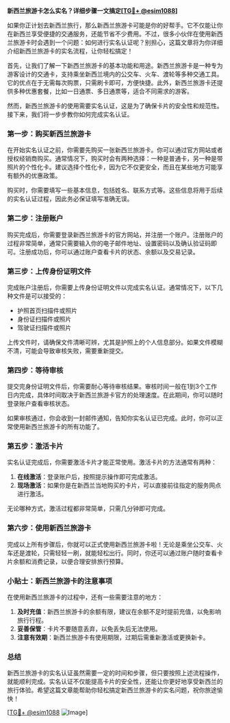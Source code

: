 **新西兰旅游卡怎么实名？详细步骤一文搞定[[TG💪+ @esim1088](https://t.me/s/esim1088)]**

如果你正计划去新西兰旅行，那么新西兰旅游卡可能是你的好帮手。它不仅能让你在新西兰享受便捷的交通服务，还能节省不少费用。不过，很多小伙伴在使用新西兰旅游卡时会遇到一个问题：如何进行实名认证呢？别担心，这篇文章将为你详细介绍新西兰旅游卡的实名流程，让你轻松搞定！

首先，让我们了解一下新西兰旅游卡的基本功能和用途。新西兰旅游卡是一种专为游客设计的交通卡，支持乘坐新西兰境内的公交车、火车、渡轮等多种交通工具。它的优点在于无需每次购票，只需刷卡即可，方便快捷。此外，新西兰旅游卡还提供多种优惠套餐，比如一日通票、多日通票等，适合不同需求的游客。

然而，新西兰旅游卡的使用需要实名认证，这是为了确保卡片的安全性和规范性。接下来，我们将一步步教你如何完成实名认证。

### **第一步：购买新西兰旅游卡**
在开始实名认证之前，你需要先购买一张新西兰旅游卡。你可以通过官方网站或者授权经销商购买。通常情况下，购买时会有两种选择：一种是普通卡，另一种是带照片的个性化卡。建议选择个性化卡，因为它不仅更安全，而且在某些地方可能享有额外的优惠政策。

购买时，你需要填写一些基本信息，包括姓名、联系方式等。这些信息将用于后续的实名认证过程，因此务必保证填写准确无误。

### **第二步：注册账户**
购买完成后，你需要登录新西兰旅游卡的官方网站，并注册一个账户。注册账户的过程非常简单，通常只需要输入你的电子邮件地址、设置密码以及确认验证码即可。注册成功后，你可以通过账户查看卡片的状态、余额以及交易记录。

### **第三步：上传身份证明文件**
完成账户注册后，你需要上传身份证明文件以完成实名认证。通常情况下，以下几种文件是可以接受的：

- 护照首页扫描件或照片
- 身份证扫描件或照片
- 驾驶证扫描件或照片

上传文件时，请确保文件清晰可辨，尤其是护照上的个人信息部分。如果文件模糊不清，可能会导致审核失败，需要重新提交。

### **第四步：等待审核**
提交完身份证明文件后，你需要耐心等待审核结果。审核时间一般在1到3个工作日内完成，具体时间取决于新西兰旅游卡官方的处理速度。在此期间，你可以随时登录账户查看审核状态。

如果审核通过，你会收到一封邮件通知，告知你实名认证已完成。此时，你可以正常使用新西兰旅游卡的所有功能了。

### **第五步：激活卡片**
实名认证完成后，你需要激活卡片才能正常使用。激活卡片的方法通常有两种：

1. **在线激活**：登录账户后，按照提示操作即可完成激活。
2. **现场激活**：如果你是在新西兰当地购买的卡片，可以直接前往指定的服务网点进行激活。

无论哪种方式，激活过程都非常简单，只需几分钟即可完成。

### **第六步：使用新西兰旅游卡**
完成以上所有步骤后，你就可以正式使用新西兰旅游卡啦！无论是乘坐公交车、火车还是渡轮，只需轻轻一刷，就能轻松出行。同时，你还可以通过账户随时查看卡片余额和消费记录，以便合理安排旅行预算。

### **小贴士：新西兰旅游卡的注意事项**
在使用新西兰旅游卡的过程中，还有一些需要注意的地方：

1. **及时充值**：新西兰旅游卡的余额有限，建议在余额不足时提前充值，以免影响旅行行程。
2. **妥善保管**：卡片不要随意丢弃，以免丢失后无法使用。
3. **注意有效期**：新西兰旅游卡有使用期限，过期后需重新激活或更换新卡。

### **总结**
新西兰旅游卡的实名认证虽然需要一定的时间和步骤，但只要按照上述流程操作，就能顺利完成。实名认证不仅能提高卡片的安全性，还能让你更好地享受新西兰的旅行体验。希望这篇文章能帮助你轻松搞定新西兰旅游卡的实名问题，祝你旅途愉快！

[[TG💪+ @esim1088](https://t.me/s/esim1088) ![Image](https://i.postimg.cc/4NQfJmqS/Snipaste-2025-05-13-00-14-12.png)]